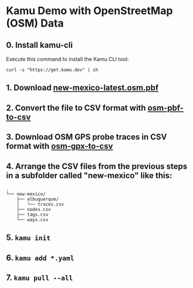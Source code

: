 
# Kamu Demo with OpenStreetMap (OSM) Data

## 0. Install kamu-cli

Execute this command to install the Kamu CLI tool:

`curl -s "https://get.kamu.dev" | sh`

## 1. Download [new-mexico-latest.osm.pbf](https://download.geofabrik.de/north-america/us/new-mexico-latest.osm.pbf)

## 2. Convert the file to CSV format with [osm-pbf-to-csv](https://github.com/jonathanlocke/osm-pbf-to-csv)

## 3. Download OSM GPS probe traces in CSV format with [osm-gpx-to-csv](https://github.com/jonathanlocke/osm-gpx-to-csv)

## 4. Arrange the CSV files from the previous steps in a subfolder called "new-mexico" like this:

```
.
└── new-mexico/
    ├── albuquerque/
    │   └── traces.csv
    ├── nodes.csv
    ├── tags.csv
    └── ways.csv
```

## 5. `kamu init`

## 6. `kamu add *.yaml`

## 7. `kamu pull --all`

